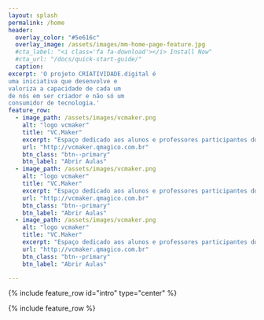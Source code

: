 ```yaml
---
layout: splash
permalink: /home
header:
  overlay_color: "#5e616c"
  overlay_image: /assets/images/mm-home-page-feature.jpg
  #cta_label: "<i class='fa fa-download'></i> Install Now"
  #cta_url: "/docs/quick-start-guide/"
  caption:
excerpt: 'O projeto CRIATIVIDADE.digital é
uma iniciativa que desenvolve e
valoriza a capacidade de cada um
de nós em ser criador e não só um
consumidor de tecnologia.'
feature_row:
  - image_path: /assets/images/vcmaker.png
    alt: "logo vcmaker"
    title: "VC.Maker"
    excerpt: "Espaço dedicado aos alunos e professores participantes do VC.Maker."
    url: "http://vcmaker.qmagico.com.br"
    btn_class: "btn--primary"
    btn_label: "Abrir Aulas"
  - image_path: /assets/images/vcmaker.png
    alt: "logo vcmaker"
    title: "VC.Maker"
    excerpt: "Espaço dedicado aos alunos e professores participantes do VC.Maker."
    url: "http://vcmaker.qmagico.com.br"
    btn_class: "btn--primary"
    btn_label: "Abrir Aulas"
  - image_path: /assets/images/vcmaker.png
    alt: "logo vcmaker"
    title: "VC.Maker"
    excerpt: "Espaço dedicado aos alunos e professores participantes do VC.Maker."
    url: "http://vcmaker.qmagico.com.br"
    btn_class: "btn--primary"
    btn_label: "Abrir Aulas"

---
```


{% include feature_row id="intro" type="center" %}

{% include feature_row %}